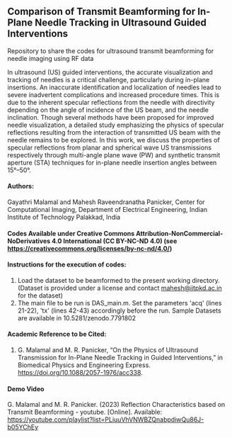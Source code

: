 ## Comparison of Transmit Beamforming for In-Plane Needle Tracking in Ultrasound Guided Interventions

Repository to share the codes for ultrasound transmit beamforming for needle imaging using RF data

In ultrasound (US) guided interventions, the accurate visualization and tracking of needles is a critical challenge, particularly during in-plane insertions. An inaccurate identification and localization of needles lead to severe inadvertent complications and increased procedure times. This is due to the inherent specular reflections from the needle with directivity depending on the angle of incidence of the US beam, and the needle inclination. Though several methods have been proposed for improved needle visualization, a detailed study emphasizing the physics of specular reflections resulting from the interaction of transmitted US beam with the needle remains to be explored. In this work, we discuss the properties of specular reflections from planar and spherical wave US transmissions respectively through multi-angle plane wave (PW) and synthetic transmit aperture (STA) techniques for in-plane needle insertion angles between 15°–50°.

#### **Authors**: 
Gayathri Malamal and Mahesh Raveendranatha Panicker, Center for Computational Imaging, Department of Electrical Engineering, Indian Institute of Technology Palakkad, India

#### **Codes Available under Creative Commons Attribution-NonCommercial-NoDerivatives 4.0 International (CC BY-NC-ND 4.0) (see https://creativecommons.org/licenses/by-nc-nd/4.0/)**

#### **Instructions for the execution of codes:**
1. Load the dataset to be beamformed to the present working directory. (Dataset is provided under a license and contact mahesh@iitpkd.ac.in for the dataset)
2. The main file to be run is DAS_main.m. Set the parameters 'acq' (lines 21-22), 'tx' (lines 42-43) accordingly before the run.
Sample Datasets are available in 10.5281/zenodo.7791802

#### **Academic Reference to be Cited:**
1.  G. Malamal and M. R. Panicker, “On the Physics of Ultrasound Transmission for In-Plane Needle Tracking in Guided Interventions,” in Biomedical Physics and Engineering Express. https://doi.org/10.1088/2057-1976/acc338. 

#### Demo Video

G. Malamal and M. R. Panicker. (2023) Reflection Characteristics based on Transmit Beamforming - youtube. [Online]. Available: https://youtube.com/playlist?list=PLiuuVhVNWBZQnabpdiwQu86J-b05YChEy
